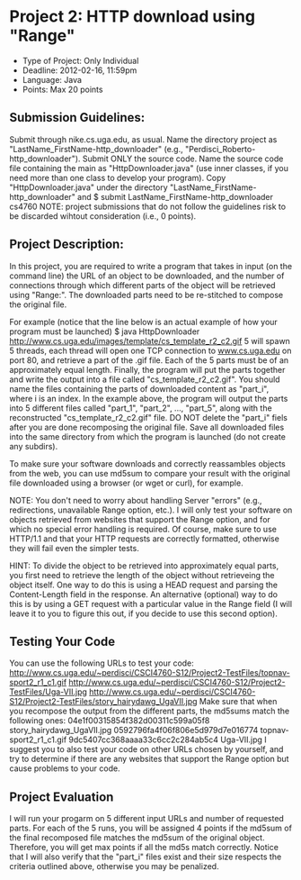 Project 2: HTTP download using "Range"
=======================================

+ Type of Project: Only Individual
+ Deadline: 2012-02-16, 11:59pm
+ Language: Java
+ Points: Max 20 points

Submission Guidelines:
-----------------------
Submit through nike.cs.uga.edu, as usual. Name the directory project as "LastName_FirstName-http_downloader" (e.g., "Perdisci_Roberto-http_downloader"). Submit ONLY the source code. Name the source code file containing the main as "HttpDownloader.java" (use inner classes, if you need more than one class to develop your program). Copy "HttpDownloader.java" under the directory "LastName_FirstName-http_downloader" and
$ submit LastName_FirstName-http_downloader cs4760
NOTE: project submissions that do not follow the guidelines risk to be discarded wihtout consideration (i.e., 0 points).


Project Description:
--------------------
In this project, you are required to write a program that takes in input (on the command line) the URL of an object to be downloaded, and the number of connections through which different parts of the object will be retrieved using "Range:". The downloaded parts need to be re-stitched to compose the original file.

For example (notice that the line below is an actual example of how your program must be launched)
$ java HttpDownloader http://www.cs.uga.edu/images/template/cs_template_r2_c2.gif 5
will spawn 5 threads, each thread will open one TCP connection to www.cs.uga.edu on port 80, and retrieve a part of the .gif file. Each of the 5 parts must be of an approximately equal length. Finally, the program will put the parts together and write the output into a file called "cs_template_r2_c2.gif". You should name the files containing the parts of downloaded content as "part_i", where i is an index. In the example above, the program will output the parts into 5 different files called "part_1", "part_2", ..., "part_5", along with the reconstructed "cs_template_r2_c2.gif" file. DO NOT delete the "part_i" fiels after you are done recomposing the original file.
Save all downloaded files into the same directory from which the program is launched (do not create any subdirs).

To make sure your software downloads and correctly reassambles objects from the web, you can use md5sum to compare your result with the original file downloaded using a browser (or wget or curl), for example.

NOTE: You don't need to worry about handling Server "errors" (e.g., redirections, unavailable Range option, etc.). I will only test your software on objects retrieved from websites that support the Range option, and for which no special error handling is required. Of course, make sure to use HTTP/1.1 and that your HTTP requests are correctly formatted, otherwise they will fail even the simpler tests.

HINT: To divide the object to be retrieved into approximately equal parts, you first need to retrieve the length of the object without retrieveing the object itself. One way to do this is using a HEAD request and parsing the Content-Length field in the response. An alternative (optional) way to do this is by using a GET request with a particular value in the Range field (I will leave it to you to figure this out, if you decide to use this second option).

Testing Your Code
------------------
You can use the following URLs to test your code:
http://www.cs.uga.edu/~perdisci/CSCI4760-S12/Project2-TestFiles/topnav-sport2_r1_c1.gif
http://www.cs.uga.edu/~perdisci/CSCI4760-S12/Project2-TestFiles/Uga-VII.jpg
http://www.cs.uga.edu/~perdisci/CSCI4760-S12/Project2-TestFiles/story_hairydawg_UgaVII.jpg
Make sure that when you recompose the output from the different parts, the md5sums match the following ones:
04e1f00315854f382d00311c599a05f8 story_hairydawg_UgaVII.jpg
0592796fa4f06f806e5d979d7e016774 topnav-sport2_r1_c1.gif
9dc5407cc368aaaa33c6cc2c284ab5c4 Uga-VII.jpg
I suggest you to also test your code on other URLs chosen by yourself, and try to determine if there are any websites that support the Range option but cause problems to your code.

Project Evaluation
-------------------
I will run your progarm on 5 different input URLs and number of requested parts. For each of the 5 runs, you will be assigned 4 points if the md5sum of the final recomposed file matches the md5sum of the original object. Therefore, you will get max points if all the md5s match correctly.
Notice that I will also verify that the "part_i" files exist and their size respects the criteria outlined above, otherwise you may be penalized.

